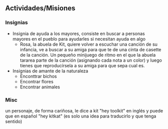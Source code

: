 ## Actividades/Misiones

### Insignias

- Insignia de ayuda a los mayores, consiste en buscar a personas mayores en el pueblo para ayudarles si necesitan ayuda en algo
	+ Rosa, la abuela de Kit, quiere volver a escuchar una canción de su infancia, ve a buscar a su amiga para que te de una cinta de casette de la canción. Un pequeño minijuego de ritmo en el que la abuela tararea parte de la canción (asignando cada nota a un color) y luego tienes que reproducírsela a su amiga para que sepa cual es.
- Insignias de amante de la naturaleza
	+ Enconttrar bichos
	+ Encontrar flores
	+ Encontrar animales

### Misc

un personaje, de forma cariñosa, le dice a kit "hey toolkit" en inglés y puede que en español "hey kitkat" (es solo una idea para traducirlo y que tenga sentido)